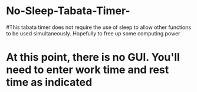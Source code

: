 # No-Sleep-Tabata-Timer-
#This tabata timer does not require the use of sleep to allow other functions to be used simultaneously. Hopefully to free up some computing power
# At this point, there is no GUI. You'll need to enter work time and rest time as indicated
